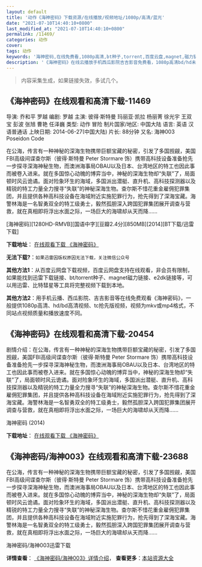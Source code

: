 ```yaml
---
layout: default
title: '动作《海神密码》下载资源/在线播放/视频地址/1080p/高清/蓝光'
date: "2021-07-10T14:40:10+0800"
last_modified_at: "2021-07-10T14:40:10+0800"
permalink: /11469/
categories: 动作
cover:
tags: 动作
keywords: '海神密码,在线免费看,1080p高清,bt种子,torrent,百度云盘,magnet,磁力链,迅雷下载资源'
description: '《海神密码》在线云播放手机西瓜影院吉吉影音免费看，1080p高清bd/hd未删减完整版和tc抢先枪版，mkv/mp4格式，附带bt/torrent种子、magnet/磁力链、百度云盘、网盘资源迅雷下载链接'
---
```


>内容采集生成，如果链接失效，多试几个。


## 《海神密码》在线观看和高清下载-11469

导演: 乔和平 罗越 编剧: 罗越 主演: 彼得·斯特曼 玛丽亚·凯拉 杨丽菁 徐光宇 王双宝 彭波 张旭 曹艳 任泽巍 类型: 动作 冒险 制片国家/地区: 中国大陆 语言: 英语 汉语普通话 上映日期: 2014-06-27(中国大陆) 片长: 88分钟 又名: 海神003 Poseidon Code

在公海，传言有一种神秘的深海生物携带巨额宝藏的秘密，引发了多国觊觎，美国FBI高级间谍查尔斯（彼得·斯特曼 Peter Stormare 饰）携带高科技设备准备抢先一步探寻深海神秘生物，而澳洲海事局OBAU以及日本、台湾地区的特工也因此事而被卷入进来。就在多国惊心动魄的博弈当中，神秘的深海生物却“失联”了，局面顿时风云诡谲。面对险象环生的海域，多国派出潜艇、直升机、高科技探测器以及精锐的特工力量全力搜寻“失联”的神秘深海生物。查尔斯不惜花重金雇佣犯罪集团，并且提供各种高科技设备在海域附近实施犯罪行为，抢先得到了深海宝藏。海警林海是一名智勇双全的特工级勇士，毅然孤胆深入跨国犯罪集团展开调查与营救，就在真相即将浮出水面之际，一场巨大的海啸却从天而降……


[海神密码][1280HD-RMVB][国语中字][豆瓣2.4分][850MB][2014][BT下载/迅雷下载]

**下载地址**： [在线观看下载 《海神密码》](https://www.btdx8.com/torrent/attack_of_sea_turtle_2014.html) 


**无法下载?**：`如果迅雷因版权原因无法下载，关注微信公众号 `

**其他方法1**：从百度云网盘下载视频，百度云网盘支持在线观看，非会员有限制，如果能找到迅雷下载链接、bt/torrent种子、magnet磁力链接、e2dk链接等，可以用迅雷、比特彗星等工具将完整视频下载到本地。

**其他方法2**：用手机云播、西瓜影院、吉吉影音等在线免费观看《海神密码》，一般提供1080p高清、hd/bd高清视频、tc抢先版视频，视频为mkv或mp4格式，不同站点视频质量和播放速度不同。


## 《海神密码》在线观看和高清下载-20454

剧情介绍：在公海，传言有一种神秘的深海生物携带巨额宝藏的秘密，引发了多国觊觎，美国FBI高级间谍查尔斯（彼得·斯特曼 Peter Stormare 饰）携带高科技设备准备抢先一步探寻深海神秘生物，而澳洲海事局OBAU以及日本、台湾地区的特工也因此事而被卷入进来。就在多国惊心动魄的博弈当中，神秘的深海生物却“失联”了，局面顿时风云诡谲。面对险象环生的海域，多国派出潜艇、直升机、高科技探测器以及精锐的特工力量全力搜寻“失联”的神秘深海生物。查尔斯不惜花重金雇佣犯罪集团，并且提供各种高科技设备在海域附近实施犯罪行为，抢先得到了深海宝藏。海警林海是一名智勇双全的特工级勇士，毅然孤胆深入跨国犯罪集团展开调查与营救，就在真相即将浮出水面之际，一场巨大的海啸却从天而降……


海神密码 (2014)

**下载地址**： [在线观看下载 《海神密码》](https://www.btbtdy.me/btdy/dy1868.html) 


## 《海神密码/海神003》在线观看和高清下载-23688

在公海，传言有一种神秘的深海生物携带巨额宝藏的秘密，引发了多国觊觎，美国FBI高级间谍查尔斯（彼得·斯特曼 Peter Stormare 饰）携带高科技设备准备抢先一步探寻深海神秘生物，而澳洲海事局OBAU以及日本、台湾地区的特工也因此事而被卷入进来。就在多国惊心动魄的博弈当中，神秘的深海生物却&ldquo;失联”了，局面顿时风云诡谲。面对险象环生的海域，多国派出潜艇、直升机、高科技探测器以及精锐的特工力量全力搜寻“失联”的神秘深海生物。查尔斯不惜花重金雇佣犯罪集团，并且提供各种高科技设备在海域附近实施犯罪行为，抢先得到了深海宝藏。海警林海是一名智勇双全的特工级勇士，毅然孤胆深入跨国犯罪集团展开调查与营救，就在真相即将浮出水面之际，一场巨大的海啸却从天而降……


海神密码/海神003迅雷下载

**详情查看**： [《海神密码/海神003》详情介绍](/movie/23688/)， **查看更多**：[本站资源大全](/movie/t/all/)


